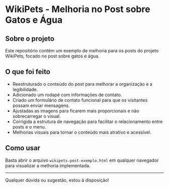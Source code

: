 # WikiPets - Melhoria no Post sobre Gatos e Água

## Sobre o projeto

Este repositório contém um exemplo de melhoria para os posts do projeto WikiPets, focado no post sobre gatos e água.

## O que foi feito

- Reestruturado o conteúdo do post para melhorar a organização e a legibilidade.
- Adicionado um rodapé com informações de contato.
- Criado um formulário de contato funcional para que os visitantes possam enviar mensagens.
- Ajustadas as imagens para ficarem mais proporcionais e não sobrecarregar o visual.
- Corrigida a estrutura de navegação para facilitar o relacionamento entre posts e o menu.
- Melhorias visuais para tornar o conteúdo mais atrativo e acessível.

## Como usar

Basta abrir o arquivo `wikipets-post-exemplo.html` em qualquer navegador para visualizar a melhoria implementada.

---

Qualquer dúvida ou sugestão, estou à disposição!
